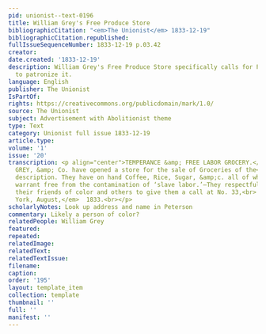 ```yaml
---
pid: unionist--text-0196
title: William Grey's Free Produce Store
bibliographicCitation: "<em>The Unionist</em> 1833-12-19"
bibliographicCitation.republished: 
fullIssueSequenceNumber: 1833-12-19 p.03.42
creator: 
date.created: '1833-12-19'
description: William Grey's Free Produce Store specifically calls for People of Color
  to patronize it.
language: English
publisher: The Unionist
IsPartOf: 
rights: https://creativecommons.org/publicdomain/mark/1.0/
source: The Unionist
subject: Advertisement with Abolitionist theme
type: Text
category: Unionist full issue 1833-12-19
article.type: 
volume: '1'
issue: '20'
transcription: <p align="center">TEMPERANCE &amp; FREE LABOR GROCERY.</p><p>  WILLIAM
  GREY, &amp; Co. have opened a store for the sale of Groceries of the<br>  above
  description. They have on hand Coffee, Rice, Sugar, &amp;c. all of which<br>  they
  warrant free from the contamination of ‘slave labor.’—They respectfully<br>  invite
  their friends of color and others to give them a call at No. 33,<br>  Sullivan-st.<br></p><p>  <em>New
  York, August,</em>  1833.<br></p>
scholarlyNotes: Look up address and name in Peterson
commentary: Likely a person of color?
relatedPeople: William Grey
featured: 
repeated: 
relatedImage: 
relatedText: 
relatedTextIssue: 
filename: 
caption: 
order: '195'
layout: template_item
collection: template
thumbnail: ''
full: ''
manifest: ''
---
```

